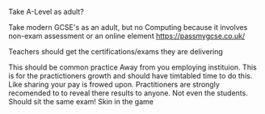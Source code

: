Take A-Level as adult?

Take modern GCSE's as an adult, but no Computing because it involves non-exam assessment or an online element
https://passmygcse.co.uk/

Teachers should get the certifications/exams they are delivering

This should be common practice
Away from you employing instituion. This is for the practictioners growth and should have timtabled time to do this.
Like sharing your pay is frowed upon. Practitioners are strongly recomended to to reveal there results to anyone. Not even the students.
Should sit the same exam! Skin in the game
